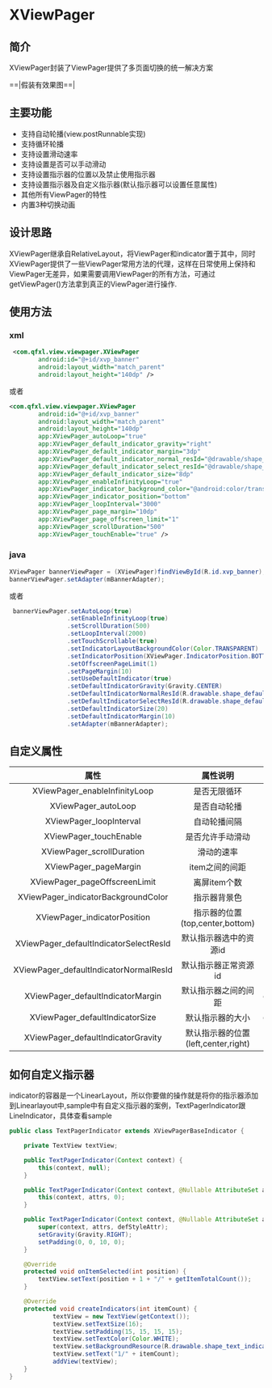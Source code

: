 ﻿# XViewPager

## 简介

XViewPager封装了ViewPager提供了多页面切换的统一解决方案

==|假装有效果图==|

## 主要功能

* 支持自动轮播(view.postRunnable实现)
* 支持循环轮播
* 支持设置滑动速率
* 支持设置是否可以手动滑动
* 支持设置指示器的位置以及禁止使用指示器
* 支持设置指示器及自定义指示器(默认指示器可以设置任意属性)
* 其他所有ViewPager的特性
* 内置3种切换动画

## 设计思路

XViewPager继承自RelativeLayout，将ViewPager和indicator置于其中，同时XViewPager提供了一些ViewPager常用方法的代理，这样在日常使用上保持和ViewPager无差异，如果需要调用ViewPager的所有方法，可通过getViewPager()方法拿到真正的ViewPager进行操作.

## 使用方法

### xml

```xml
 <com.qfxl.view.viewpager.XViewPager
        android:id="@+id/xvp_banner"
        android:layout_width="match_parent"
        android:layout_height="140dp" />
```
或者
```xml
<com.qfxl.view.viewpager.XViewPager
        android:id="@+id/xvp_banner"
        android:layout_width="match_parent"
        android:layout_height="140dp"
        app:XViewPager_autoLoop="true"
        app:XViewPager_default_indicator_gravity="right"
        app:XViewPager_default_indicator_margin="3dp"
        app:XViewPager_default_indicator_normal_resId="@drawable/shape_default_indicator_normal"
        app:XViewPager_default_indicator_select_resId="@drawable/shape_default_indicator_select"
        app:XViewPager_default_indicator_size="8dp"
        app:XViewPager_enableInfinityLoop="true"
        app:XViewPager_indicator_background_color="@android:color/transparent"
        app:XViewPager_indicator_position="bottom"
        app:XViewPager_loopInterval="3000"
        app:XViewPager_page_margin="10dp"
        app:XViewPager_page_offscreen_limit="1"
        app:XViewPager_scrollDuration="500"
        app:XViewPager_touchEnable="true" />
```

### java

```java
XViewPager bannerViewPager = (XViewPager)findViewById(R.id.xvp_banner);
bannerViewPager.setAdapter(mBannerAdapter);
```
或者
```java
 bannerViewPager.setAutoLoop(true)
                .setEnableInfinityLoop(true)
                .setScrollDuration(500)
                .setLoopInterval(2000)
                .setTouchScrollable(true)
                .setIndicatorLayoutBackgroundColor(Color.TRANSPARENT)
                .setIndicatorPosition(XViewPager.IndicatorPosition.BOTTOM)
                .setOffscreenPageLimit(1)
                .setPageMargin(10)
                .setUseDefaultIndicator(true)
                .setDefaultIndicatorGravity(Gravity.CENTER)
                .setDefaultIndicatorNormalResId(R.drawable.shape_default_indicator_normal)
                .setDefaultIndicatorSelectResId(R.drawable.shape_default_indicator_select)
                .setDefaultIndicatorSize(20)
                .setDefaultIndicatorMargin(10)
                .setAdapter(mBannerAdapter);
```

## 自定义属性

|属性|属性说明|类型|默认值|
|:--:|:--:|:--:|:--:|
|XViewPager_enableInfinityLoop|是否无限循环|boolean|true|
|XViewPager_autoLoop|是否自动轮播|boolean|false|
|XViewPager_loopInterval|自动轮播间隔|integer|3000|
|XViewPager_touchEnable|是否允许手动滑动|boolean|true|
|XViewPager_scrollDuration|滑动的速率|integer|800|
|XViewPager_pageMargin|item之间的间距|integer|0|
|XViewPager_pageOffscreenLimit|离屏item个数|integer|1|
|XViewPager_indicatorBackgroundColor|指示器背景色|color|默认底色|
|XViewPager_indicatorPosition|指示器的位置(top,center,bottom)|enum|bottom|
|XViewPager_defaultIndicatorSelectResId|默认指示器选中的资源id|reference|R.drawable.shape_default_indicator_select|
|XViewPager_defaultIndicatorNormalResId|默认指示器正常资源id|reference|R.drawable.shape_default_indicator_normal|
|XViewPager_defaultIndicatorMargin|默认指示器之间的间距|dimension|2dp|
|XViewPager_defaultIndicatorSize|默认指示器的大小|dimension|6dp|
|XViewPager_defaultIndicatorGravity|默认指示器的位置(left,center,right)|enum|center|

## 如何自定义指示器

indicator的容器是一个LinearLayout，所以你要做的操作就是将你的指示器添加到Linearlayout中,sample中有自定义指示器的案例，TextPagerIndicator跟LineIndicator，具体查看sample
```java
public class TextPagerIndicator extends XViewPagerBaseIndicator {

    private TextView textView;

    public TextPagerIndicator(Context context) {
        this(context, null);
    }

    public TextPagerIndicator(Context context, @Nullable AttributeSet attrs) {
        this(context, attrs, 0);
    }

    public TextPagerIndicator(Context context, @Nullable AttributeSet attrs, int defStyleAttr) {
        super(context, attrs, defStyleAttr);
        setGravity(Gravity.RIGHT);
        setPadding(0, 0, 10, 0);
    }

    @Override
    protected void onItemSelected(int position) {
        textView.setText(position + 1 + "/" + getItemTotalCount());
    }

    @Override
    protected void createIndicators(int itemCount) {
            textView = new TextView(getContext());
            textView.setTextSize(16);
            textView.setPadding(15, 15, 15, 15);
            textView.setTextColor(Color.WHITE);
            textView.setBackgroundResource(R.drawable.shape_text_indicator);
            textView.setText("1/" + itemCount);
            addView(textView);
    }
}
```






